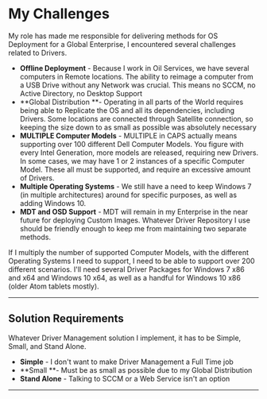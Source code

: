 # My Challenges

My role has made me responsible for delivering methods for OS Deployment for a Global Enterprise, I encountered several challenges related to Drivers.

* **Offline Deployment** - Because I work in Oil Services, we have several computers in Remote locations.  The ability to reimage a computer from a USB Drive without any Network was crucial.  This means no SCCM, no Active Directory, no Desktop Support
* **Global Distribution **- Operating in all parts of the World requires being able to Replicate the OS and all its dependencies, including Drivers.  Some locations are connected through Satellite connection, so keeping the size down to as small as possible was absolutely necessary
* **MULTIPLE Computer Models** - MULTIPLE in CAPS actually means supporting over 100 different Dell Computer Models.  You figure with every Intel Generation, more models are released, requiring new Drivers.  In some cases, we may have 1 or 2 instances of a specific Computer Model.  These all must be supported, and require an excessive amount of Drivers.
* **Multiple Operating Systems** - We still have a need to keep Windows 7 \(in multiple architectures\) around for specific purposes, as well as adding Windows 10.
* **MDT and OSD Support** - MDT will remain in my Enterprise in the near future for deploying Custom Images.  Whatever Driver Repository I use should be friendly enough to keep me from maintaining two separate methods.

If I multiply the number of supported Computer Models, with the different Operating Systems I need to support, I need to be able to support over 200 different scenarios.  I'll need several Driver Packages for Windows 7 x86 and x64 and Windows 10 x64, as well as a handful for Windows 10 x86 \(older Atom tablets mostly\).

---

## Solution Requirements

Whatever Driver Management solution I implement, it has to be Simple, Small, and Stand Alone.

* **Simple** - I don't want to make Driver Management a Full Time job
* **Small **- Must be as small as possible due to my Global Distribution
* **Stand Alone** - Talking to SCCM or a Web Service isn't an option

---



